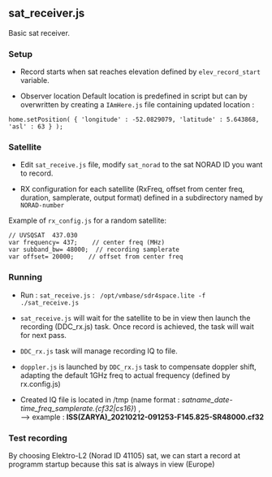 ## sat_receiver.js

Basic sat receiver.

### Setup
  

* Record starts when sat reaches elevation defined by `elev_record_start` variable. 

* Observer location 
Default location is predefined in script but can by overwritten by creating  a `IAmHere.js` file containing updated location :

 `home.setPosition( { 'longitude' : -52.0829079, 'latitude' : 5.643868, 'asl' : 63 } );`
     
     

     
### Satellite
* Edit `sat_receive.js` file, modify `sat_norad` to the sat NORAD ID you want to record.

* RX configuration for each satellite (RxFreq, offset from center freq, duration, samplerate, output format) defined in a subdirectory named by `NORAD-number`  

Example of `rx_config.js` for a random satellite:  

````
// UVSQSAT  437.030
var frequency= 437;    // center freq (MHz)
var subband_bw= 48000;  // recording samplerate
var offset= 20000;    // offset from center freq
````

### Running 

* Run :  `sat_receive.js`  :  `  /opt/vmbase/sdr4space.lite -f ./sat_receive.js `
* `sat_receive.js` will wait for the satellite to be in view then launch the recording (DDC_rx.js) task. Once record is achieved, the task will wait for next pass.

* `DDC_rx.js` task will manage recording IQ to file.  

* `doppler.js` is launched by `DDC_rx.js` task to compensate doppler shift, adapting the default 1GHz freq to actual frequency (defined by rx.config.js)
  
* Created IQ file is located in /tmp (name format : *satname_date-time_freq_samplerate.{cf32|cs16}*) ,  
   --> example : **ISS(ZARYA)_20210212-091253-F145.825-SR48000.cf32**
     
     



### Test recording

By choosing Elektro-L2 (Norad ID 41105) sat, we can start a record at programm startup because this sat is always in view (Europe)
  
